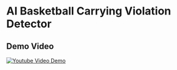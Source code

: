 # AI Basketball Carrying Violation Detector

## Demo Video
[![Youtube Video Demo](https://img.youtube.com/vi/mvQu2lTTaBc/0.jpg)](https://www.youtube.com/watch?v=mvQu2lTTaBc)
